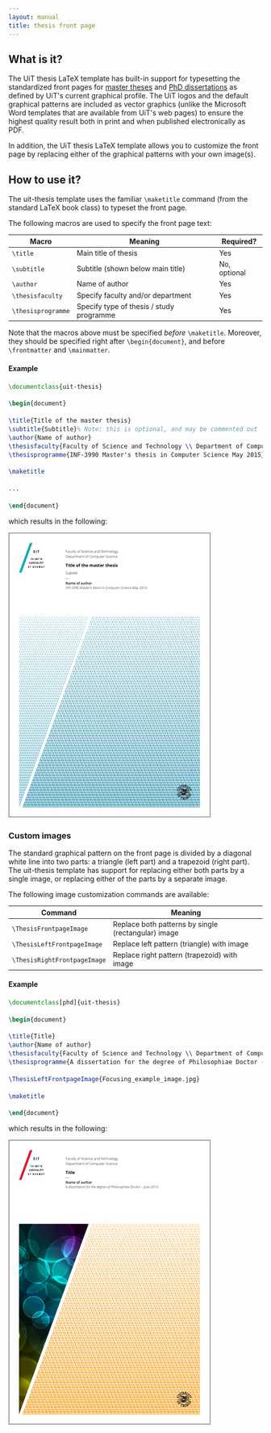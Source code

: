 ```yaml
---
layout: manual
title: thesis front page
---
```

## What is it?
The UiT thesis LaTeX template has built-in support for typesetting the standardized front pages for
[master theses](https://uit.no/ansatte/grafiskprofil/artikkel?p_document_id=349513) and
[PhD dissertations](https://uit.no/ansatte/grafiskprofil/artikkel?p_document_id=350648)
as defined by UiT's current graphical profile.
The UiT logos and the default graphical patterns are included as vector graphics (unlike the Microsoft Word templates that are
available from UiT's web pages) to ensure the highest quality result both in print and when published electronically as PDF.

In addition, the UiT thesis LaTeX template allows you to customize the front page by replacing either of the graphical patterns
with your own image(s).

## How to use it?

The uit-thesis template uses the familiar ```\maketitle``` command (from the standard LaTeX book class) to typeset the front page.

The following macros are used to specify the front page text:

| Macro                     | Meaning                                   |  Required?    |
|---------------------------|-------------------------------------------|---------------|
| ```\title```              | Main title of thesis                      | Yes           |
| ```\subtitle```           | Subtitle (shown below main title)         | No, optional  |
| ```\author```             | Name of author                            | Yes           |
| ```\thesisfaculty```      | Specify faculty and/or department         | Yes           |
| ```\thesisprogramme```    | Specify type of thesis / study programme  | Yes           |

Note that the macros above must be specified *before* ```\maketitle```.
Moreover, they should be specified right after ```\begin{document}```, and before ```\frontmatter``` and ```\mainmatter```.

#### Example

```latex
\documentclass{uit-thesis}

\begin{document}

\title{Title of the master thesis}
\subtitle{Subtitle}% Note: this is optional, and may be commented out
\author{Name of author}
\thesisfaculty{Faculty of Science and Technology \\ Department of Computer Science}
\thesisprogramme{INF-3990 Master's thesis in Computer Science May 2015}

\maketitle

...

\end{document}
```

which results in the following:

![simple front page](images/frontpage/simple-example.png?raw=true)

### Custom images

The standard graphical pattern on the front page is divided by a diagonal white line into two parts: a triangle (left part) and a trapezoid (right part).
The uit-thesis template has support for replacing either both parts by a single image, or replacing either of the parts by a separate image.

The following image customization commands are available:

| Command                               | Meaning                                               |
|---------------------------------------|-------------------------------------------------------|
| ```\ThesisFrontpageImage```           | Replace both patterns by single (rectangular) image   |
| ```\ThesisLeftFrontpageImage```       | Replace left pattern (triangle) with image            |
| ```\ThesisRightFrontpageImage```      | Replace right pattern (trapezoid) with image          |

#### Example

```latex
\documentclass[phd]{uit-thesis}

\begin{document}

\title{Title}
\author{Name of author}
\thesisfaculty{Faculty of Science and Technology \\ Department of Computer Science}
\thesisprogramme{A dissertation for the degree of Philosophiae Doctor -- June 2015}

\ThesisLeftFrontpageImage{Focusing_example_image.jpg}

\maketitle

\end{document}
```

which results in the following:

![custom front page image](images/frontpage/custom-image.png?raw=true)
